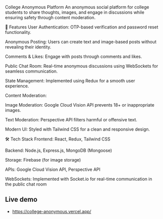 College Anonymous Platform
An anonymous social platform for college students to share thoughts, images, and engage in discussions while ensuring safety through content moderation.

🚀 Features
User Authentication: OTP-based verification and password reset functionality.

Anonymous Posting: Users can create text and image-based posts without revealing their identity.

Comments & Likes: Engage with posts through comments and likes.

Public Chat Room: Real-time anonymous discussions using WebSockets for seamless communication.

State Management: Implemented using Redux for a smooth user experience.

Content Moderation:

Image Moderation: Google Cloud Vision API prevents 18+ or inappropriate images.

Text Moderation: Perspective API filters harmful or offensive text.

Modern UI: Styled with Tailwind CSS for a clean and responsive design.

🛠️ Tech Stack
Frontend: React, Redux, Tailwind CSS

Backend: Node.js, Express.js, MongoDB (Mongoose)

Storage: Firebase (for image storage)

APIs: Google Cloud Vision API, Perspective API

WebSockets: Implemented with Socket.io for real-time communication in the public chat room
 
## Live demo 
 - https://college-anonymous.vercel.app/



